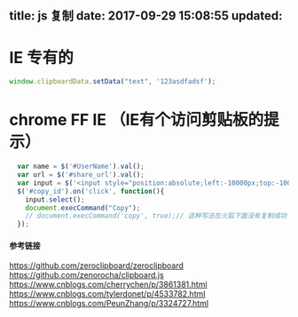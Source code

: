 title: js 复制
date: 2017-09-29 15:08:55
updated:
---
<!-- more -->

# IE 专有的
```js
window.clipboardData.setData("text", '123asdfadsf');
```

# chrome FF IE （IE有个访问剪贴板的提示）
```js
  var name = $('#UserName').val();
  var url = $('#share_url').val();
  var input = $('<input style="position:absolute;left:-10000px;top:-10000px;" type="text" value="'+name+url+'" />').appendTo('body');
  $('#copy_id').on('click', function(){
    input.select();
    document.execCommand("Copy");
    // document.execCommand('copy', true);// 这种写法在火狐下面没有复制成功
  });
```

#### 参考链接
https://github.com/zeroclipboard/zeroclipboard
https://github.com/zenorocha/clipboard.js
https://www.cnblogs.com/cherrychen/p/3861381.html
https://www.cnblogs.com/tylerdonet/p/4533782.html
https://www.cnblogs.com/PeunZhang/p/3324727.html

